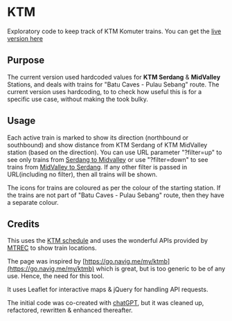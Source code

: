 # KTM
Exploratory code to keep track of KTM Komuter trains. You can get the [live version here](https://arun-ks.github.io/KTM/)

## Purpose
The current version used hardcoded values for **KTM Serdang** & **MidValley** Stations, and deals with trains for "Batu Caves - Pulau Sebang" route.
The current version uses hardcoding, to to check how useful this is for a specific use case, without making the took bulky.

## Usage
Each active train is marked to show its direction (northbound or southbound) and show distance from KTM Serdang of KTM MidValley station (based on the direction).
You can use URL parameter "?filter=up" to see only trains from [Serdang to Midvalley](https://arun-ks.github.io/KTM/?filter=up) or use "?filter=down" to see trains from [MidValley to Serdang](https://arun-ks.github.io/KTM/?filter=down). If any other filter is passed in URL(including no filter), then all trains will be shown.

The icons for trains are coloured as per the colour of the starting station. If the trains are not part of "Batu Caves - Pulau Sebang" route, then they have a separate colour.


## Credits
This uses the [KTM schedule](https://www.ktmb.com.my/TrainTime.html) and uses the wonderful APIs provided by [MTREC](https://www.mtrec.name.my/api.html) to show train locations.

The page was inspired by [https://go.navig.me/my/ktmb](https://go.navig.me/my/ktmb) which is great, but is too generic to be of any use. Hence, the need for this tool.

It uses Leaflet for interactive maps & jQuery for handling API requests. 

The initial code was co-created with [chatGPT](https://chatgpt.com), but it was cleaned up, refactored, rewritten & enhanced thereafter.
